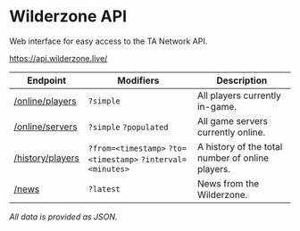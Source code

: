 # Wilderzone API
Web interface for easy access to the TA Network API.

https://api.wilderzone.live/

| Endpoint |	Modifiers |	Description |
| -------- | ---------- | ----------- |
| [/online/players](https://api.wilderzone.live/online/players) |	`?simple`	             | All players currently in-game. |
| [/online/servers](https://api.wilderzone.live/online/servers) | `?simple` `?populated` | All game servers currently online. |
| [/history/players](https://api.wilderzone.live/history/players) |	`?from=<timestamp>` `?to=<timestamp>` `?interval=<minutes>` | A history of the total number of online players. |
| [/news](https://api.wilderzone.live/news)	| `?latest` | News from the Wilderzone. |


*All data is provided as JSON.*
